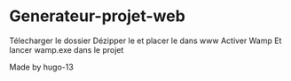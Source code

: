 ﻿# Generateur-projet-web
 
 Télecharger le dossier
 Dézipper le et placer le dans www
 Activer Wamp
 Et lancer wamp.exe dans le projet
 
 Made by hugo-13
